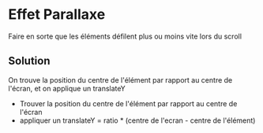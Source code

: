 # Effet Parallaxe
 
 Faire en sorte que les éléments défilent plus ou moins vite lors du scroll

## Solution

On trouve la position du centre de l'élément par rapport au centre de l'écran, et on applique un translateY
  
- Trouver la position du centre de l'élément par rapport au centre de l'écran
- appliquer un translateY = ratio * (centre de l'ecran - centre de l'élément)
  
  